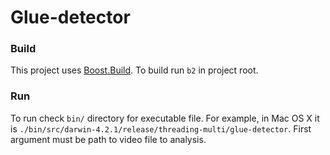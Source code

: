 # Glue-detector

### Build
This project uses [Boost.Build](http://www.boost.org/build/).
To build run `b2` in project root.

### Run
To run check `bin/` directory for executable file.
For example, in Mac OS X it is `./bin/src/darwin-4.2.1/release/threading-multi/glue-detector`. First argument must be path to video file to analysis.
